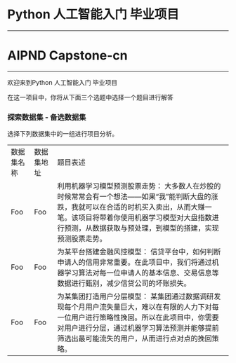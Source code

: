 # Python 人工智能入门 毕业项目
---
# AIPND Capstone-cn
---
欢迎来到Python 人工智能入门 毕业项目

在这一项目中，你将从下面三个选题中选择一个题目进行解答


### 探索数据集 - 备选数据集

选择下列数据集中的一组进行项目分析。


<table>
    <tr>
        <td>数据集名称</td><td>数据集地址</td><td>题目表述</td>
    </tr>
    <tr>
        <td>Foo</td>
		<td>Foo</td>
		<td>
		利用机器学习模型预测股票走势：
		大多数人在炒股的时候常常会有一个想法——如果“我”能判断大盘的涨跌，我就可以在合适的时机买入卖出，从而大赚一笔。该项目将带着你使用机器学习模型对大盘指数进行预测，从数据获取与预处理，到模型的搭建，实现预测股票走势。
		</td>
    </tr>
    <tr>
        <td>Foo</td>
		<td>Foo</td>
		<td>
		为某平台搭建金融风控模型：
		信贷平台中，如何判断申请人的信用非常重要。在此项目中，我们将通过机器学习算法对每一位申请人的基本信息、交易信息等数据进行甄别，减少信贷公司的坏账损失。
		</td>
    </tr>
    <tr>
        <td>Foo</td>
		<td>Foo</td>
		<td>
		为某集团打造用户分层模型：
		某集团通过数据调研发现每个月用户流失量巨大，难以在有限的人力下对每一位用户进行策略性挽回。所以在此项目中，你需要对用户进行分层，通过机器学习算法预测并能够提前筛选出最可能流失的用户，从而进行点对点的挽回策略。
		</td>
    </tr>
</table>